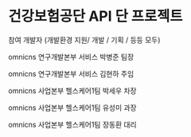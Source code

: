 # 건강보험공단 API 단 프로젝트
 
  참여 개발자 (개발환경 지원/ 개발 / 기획 / 등등 모두)
  
  
   omnicns 연구개발본부 서비스     박병준 팀장
   
   
   omnicns 연구개발본부 서비스     김현하 주임
   
   
   omnicns 사업본부    헬스케어1팀 박세우 차장
   
   
   omnicns 사업본부    헬스케어1팀 유성미 과장
   
   
   omnicns 사업본부    헬스케어1팀 장동환 대리

